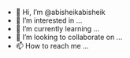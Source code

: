 - 👋 Hi, I’m @abisheikabisheik
- 👀 I’m interested in ...
- 🌱 I’m currently learning ...
- 💞️ I’m looking to collaborate on ...
- 📫 How to reach me ...

<!---
abisheikabisheik/abisheikabisheik is a ✨ special ✨ repository because its `README.md` (this file) appears on your GitHub profile.
You can click the Preview link to take a look at your changes.
--->
